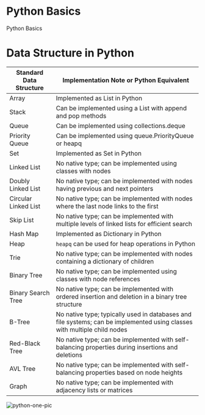# Python Basics
Python Basics

# Data Structure in Python

| Standard Data Structure | Implementation Note or Python Equivalent      |
|-------------------------|----------------------------------------------|
| Array                   | Implemented as List in Python                |
| Stack                   | Can be implemented using a List with append and pop methods |
| Queue                   | Can be implemented using collections.deque   |
| Priority Queue          | Can be implemented using queue.PriorityQueue or heapq |
| Set                     | Implemented as Set in Python                 |
| Linked List             | No native type; can be implemented using classes with nodes |
| Doubly Linked List      | No native type; can be implemented with nodes having previous and next pointers |
| Circular Linked List    | No native type; can be implemented with nodes where the last node links to the first |
| Skip List               | No native type; can be implemented with multiple levels of linked lists for efficient search |
| Hash Map                | Implemented as Dictionary in Python          |
| Heap                    | `heapq` can be used for heap operations in Python |
| Trie                    | No native type; can be implemented with nodes containing a dictionary of children |
| Binary Tree             | No native type; can be implemented using classes with node references |
| Binary Search Tree      | No native type; can be implemented with ordered insertion and deletion in a binary tree structure |
| B-Tree                  | No native type; typically used in databases and file systems; can be implemented using classes with multiple child nodes |
| Red-Black Tree          | No native type; can be implemented with self-balancing properties during insertions and deletions |
| AVL Tree                | No native type; can be implemented with self-balancing properties based on node heights |
| Graph                   | No native type; can be implemented with adjacency lists or matrices |



![python-one-pic](https://github.com/web-slate/python-basics/assets/1652629/b7c0e938-1eab-4259-a098-3cc9cf8d17f2)
